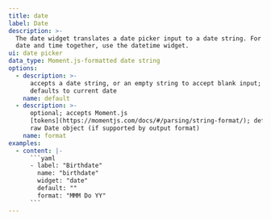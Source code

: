 ```yaml
---
title: date
label: Date
description: >-
  The date widget translates a date picker input to a date string. For saving
  date and time together, use the datetime widget.
ui: date picker
data_type: Moment.js-formatted date string
options:
  - description: >-
      accepts a date string, or an empty string to accept blank input; otherwise
      defaults to current date
    name: default
  - description: >-
      optional; accepts Moment.js
      [tokens](https://momentjs.com/docs/#/parsing/string-format/); defaults to
      raw Date object (if supported by output format)
    name: format
examples:
  - content: |-
      ```yaml
      - label: "Birthdate"
        name: "birthdate"
        widget: "date"
        default: ""
        format: "MMM Do YY"
      ```
---
```


